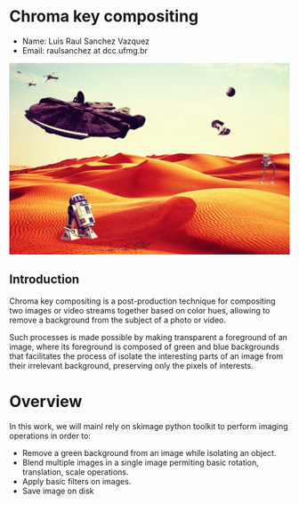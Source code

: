 # Chroma key compositing

- Name: Luis Raul Sanchez Vazquez
- Email: raulsanchez  at dcc.ufmg.br

![title](example_img.png)

## Introduction

Chroma key compositing is a post-production technique for compositing two images or video streams together based on color hues, allowing to remove a background from the subject of a photo or video.

Such processes is made possible by making transparent a foreground of an image, where its foreground is composed of green and blue backgrounds that facilitates the process of isolate the interesting parts of an image from their irrelevant background, preserving only the pixels of interests.

# Overview

In this work, we will mainl rely on skimage python toolkit to perform imaging operations in order to:

- Remove a green background from an image while isolating an object.
- Blend multiple images in a single image permiting basic rotation, translation, scale operations.
- Apply basic filters on images.
- Save image on disk